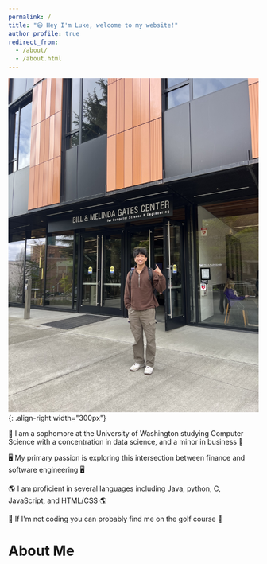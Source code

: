 ```yaml
---
permalink: /
title: "😃 Hey I'm Luke, welcome to my website!"
author_profile: true
redirect_from: 
  - /about/
  - /about.html
---
```



![Image Under CS Building](/images/IMG_6246.jpeg){: .align-right width="300px"}


📖 I am a sophomore at the University of Washington studying Computer Science with a concentration in data science, and a minor in business 📖

🖥️ My primary passion is exploring this intersection between finance and software engineering 🖥️

🌎 I am proficient in several languages including Java, python, C, JavaScript, and HTML/CSS 🌎

🤙 If I'm not coding you can probably find me on the golf course 🤙



About Me
======



